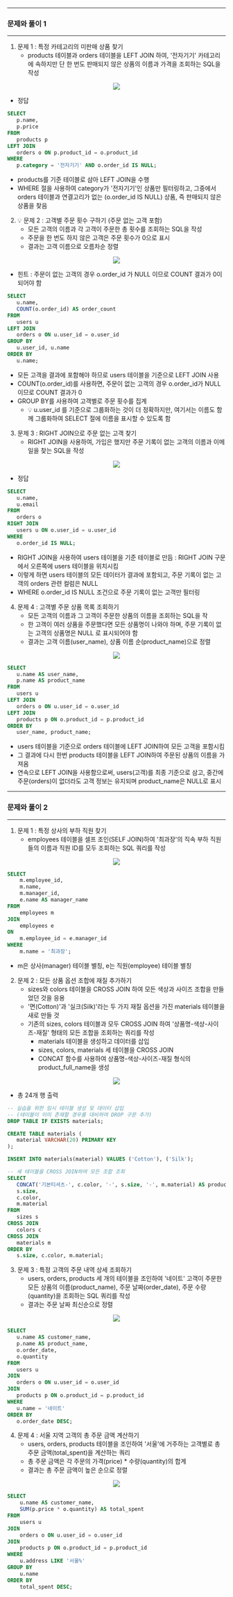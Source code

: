 -----
### 문제와 풀이 1
-----
1. 문제 1 : 특정 카테고리의 미판매 상품 찾기
   - products 테이블과 orders 테이블을 LEFT JOIN 하여, '전자기기' 카테고리에 속하지만 단 한 번도 판매되지 않은 상품의 이름과 가격을 조회하는 SQL을 작성
<div align="center">
<img src="https://github.com/user-attachments/assets/18555a1b-7d7e-4f90-bb1f-a79cf31aac4f">
</div>

   - 정답
```sql
SELECT
   p.name,
   p.price
FROM
   products p
LEFT JOIN
   orders o ON p.product_id = o.product_id
WHERE
   p.category = '전자기기' AND o.order_id IS NULL;
```
   - products를 기준 테이블로 삼아 LEFT JOIN을 수행
   - WHERE 절을 사용하여 category가 '전자기기'인 상품만 필터링하고, 그중에서 orders 테이블과 연결고리가 없는 (o.order_id IS NULL) 상품, 즉 판매되지 않은 상품을 찾음

2. 💡 문제 2 : 고객별 주문 횟수 구하기 (주문 없는 고객 포함)
   - 모든 고객의 이름과 각 고객이 주문한 총 횟수를 조회하는 SQL을 작성
   - 주문을 한 번도 하지 않은 고객은 주문 횟수가 0으로 표시
   - 결과는 고객 이름으로 오름차순 정렬
<div align="center">
<img src="https://github.com/user-attachments/assets/e24df91a-f8ed-4ea3-9eca-13e93e8ae6a9">
</div>

   - 힌트 : 주문이 없는 고객의 경우 o.order_id 가 NULL 이므로 COUNT 결과가 0이 되어야 함

```sql
SELECT
   u.name,
   COUNT(o.order_id) AS order_count
FROM
   users u
LEFT JOIN
   orders o ON u.user_id = o.user_id
GROUP BY
   u.user_id, u.name
ORDER BY
   u.name;
```
   - 모든 고객을 결과에 포함해야 하므로 users 테이블을 기준으로 LEFT JOIN 사용
   - COUNT(o.order_id)를 사용하면, 주문이 없는 고객의 경우 o.order_id가 NULL 이므로 COUNT 결과가 0
   - GROUP BY를 사용하여 고객별로 주문 횟수를 집계
     + 💡 u.user_id 를 기준으로 그룹화하는 것이 더 정확하지만, 여기서는 이름도 함께 그룹화하여 SELECT 절에 이름을 표시할 수 있도록 함

3. 문제 3 : RIGHT JOIN으로 주문 없는 고객 찾기
   - RIGHT JOIN을 사용하여, 가입은 했지만 주문 기록이 없는 고객의 이름과 이메일을 찾는 SQL을 작성
<div align="center">
<img src="https://github.com/user-attachments/assets/0c3c87f9-bc64-4857-baae-04f15e5f517f">
</div>

   - 정답
```sql
SELECT
   u.name,
   u.email
FROM
   orders o
RIGHT JOIN
   users u ON o.user_id = u.user_id
WHERE
   o.order_id IS NULL;
```
   - RIGHT JOIN을 사용하여 users 테이블을 기준 테이블로 만듬 : RIGHT JOIN 구문에서 오른쪽에 users 테이블을 위치시킴
   - 이렇게 하면 users 테이블의 모든 데이터가 결과에 포함되고, 주문 기록이 없는 고객의 orders 관련 컬럼은 NULL
   - WHERE o.order_id IS NULL 조건으로 주문 기록이 없는 고객만 필터링

4. 문제 4 : 고객별 주문 상품 목록 조회하기
   - 모든 고객의 이름과 그 고객이 주문한 상품의 이름을 조회하는 SQL을 작
   - 한 고객이 여러 상품을 주문했다면 모든 상품명이 나와야 하며, 주문 기록이 없는 고객의 상품명은 NULL 로 표시되어야 함
   - 결과는 고객 이름(user_name), 상품 이름 순(product_name)으로 정렬
<div align="center">
<img src="https://github.com/user-attachments/assets/99236a95-c2e8-4bcb-a0e9-b7cd26ab3a97">
</div>

```sql
SELECT
   u.name AS user_name,
   p.name AS product_name
FROM
   users u
LEFT JOIN
   orders o ON u.user_id = o.user_id
LEFT JOIN
   products p ON o.product_id = p.product_id
ORDER BY
   user_name, product_name;
```
   - users 테이블을 기준으로 orders 테이블에 LEFT JOIN하여 모든 고객을 포함시킴
   - 그 결과에 다시 한번 products 테이블을 LEFT JOIN하여 주문된 상품의 이름을 가져옴
   - 연속으로 LEFT JOIN을 사용함으로써, users(고객)를 최종 기준으로 삼고, 중간에 주문(orders)이 없더라도 고객 정보는 유지되며 product_name은 NULL로 표시

-----
### 문제와 풀이 2
-----
1. 문제 1 : 특정 상사의 부하 직원 찾기
   - employees 테이블을 셀프 조인(SELF JOIN)하여 '최과장'의 직속 부하 직원들의 이름과 직원 ID를 모두 조회하는 SQL 쿼리를 작성
<div align="center">
<img src="https://github.com/user-attachments/assets/c602ba25-070b-4a0f-b86c-5bfbe31d98d1">
</div>

```sql
SELECT
	m.employee_id,
    m.name,
    m.manager_id,
    e.name AS manager_name
FROM
    employees m
JOIN
    employees e
ON
    m.employee_id = e.manager_id
WHERE
    m.name = '최과장';
```
   - m은 상사(manager) 테이블 별칭, e는 직원(employee) 테이블 별칭

2. 문제 2 : 모든 상품 옵션 조합에 재질 추가하기
   - sizes와 colors 테이블을 CROSS JOIN 하여 모든 색상과 사이즈 조합을 만들었던 것을 응용
   - '면(Cotton)'과 '실크(Silk)'라는 두 가지 재질 옵션을 가진 materials 테이블을 새로 만들 것
   - 기존의 sizes, colors 테이블과 모두 CROSS JOIN 하여 '상품명-색상-사이즈-재질' 형태의 모든 조합을 조회하는 쿼리를 작성
      + materials 테이블을 생성하고 데이터를 삽입
      + sizes, colors, materials 세 테이블을 CROSS JOIN
      + CONCAT 함수를 사용하여 상품명-색상-사이즈-재질 형식의 product_full_name을 생성
<div align="center">
<img src="https://github.com/user-attachments/assets/445aad7a-2754-4271-b21e-8ec7193ecad4">
</div>

   - 총 24개 행 출력
```sql
-- 실습을 위한 임시 테이블 생성 및 데이터 삽입
-- (테이블이 이미 존재할 경우를 대비하여 DROP 구문 추가)
DROP TABLE IF EXISTS materials;

CREATE TABLE materials (
   material VARCHAR(20) PRIMARY KEY
);

INSERT INTO materials(material) VALUES ('Cotton'), ('Silk');
```
```sql
-- 세 테이블을 CROSS JOIN하여 모든 조합 조회
SELECT
   CONCAT('기본티셔츠-', c.color, '-', s.size, '-', m.material) AS product_full_name,
   s.size,
   c.color,
   m.material
FROM
   sizes s
CROSS JOIN
   colors c
CROSS JOIN
   materials m
ORDER BY
   s.size, c.color, m.material;
```

3. 문제 3 : 특정 고객의 주문 내역 상세 조회하기
   - users, orders, products 세 개의 테이블을 조인하여 '네이트' 고객이 주문한 모든 상품의 이름(product_name), 주문 날짜(order_date), 주문 수량(quantity)을 조회하는 SQL 쿼리를 작성
   - 결과는 주문 날짜 최신순으로 정렬
<div align="center">
<img src="https://github.com/user-attachments/assets/d8c3bfa1-8d69-489e-a087-63986af3731a">
</div>

```sql
SELECT
   u.name AS customer_name,
   p.name AS product_name,
   o.order_date,
   o.quantity
FROM
   users u
JOIN
   orders o ON u.user_id = o.user_id
JOIN
   products p ON o.product_id = p.product_id
WHERE
   u.name = '네이트'
ORDER BY
   o.order_date DESC;
```

4. 문제 4 : 서울 지역 고객의 총 주문 금액 계산하기
   - users, orders, products 테이블을 조인하여 '서울'에 거주하는 고객별로 총 주문 금액(total_spent)을 계산하는 쿼리
   - 총 주문 금액은 각 주문의 가격(price) * 수량(quantity)의 합계
   - 결과는 총 주문 금액이 높은 순으로 정렬
<div align="center">
<img src="https://github.com/user-attachments/assets/43ccf88d-04ca-4209-ae07-09cb1d25a986">
</div>

```sql
SELECT
    u.name AS customer_name,
    SUM(p.price * o.quantity) AS total_spent
FROM
    users u
JOIN
    orders o ON u.user_id = o.user_id
JOIN
    products p ON o.product_id = p.product_id
WHERE
    u.address LIKE '서울%'
GROUP BY
    u.name
ORDER BY
    total_spent DESC;
```

